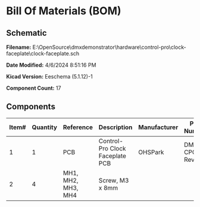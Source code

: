 
# Bill Of Materials (BOM)

## Schematic

**Filename:** E:\OpenSource\dmxdemonstrator\hardware\control-pro\clock-faceplate\clock-faceplate.sch

**Date Modified:** 4/6/2024 8:51:16 PM

**Kicad Version:** Eeschema (5.1.12)-1

**Component Count:** 17

## Components

Item#|Quantity|Reference|Description|Manufacturer|Part Number|Datasheet|Notes
-----|--------|---------|-----------|------------|-----------|---------|-----
1|1|PCB|Control-Pro Clock Faceplate PCB|OHSPark|DMX-CPCF, Rev 1.3||[Order](https://oshpark.com/shared_projects/S9LARHyr)|
2|4|MH1, MH2, MH3, MH4|Screw, M3 x 8mm||||
<!--BOMROW-->

